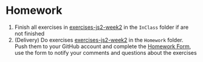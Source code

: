 # Homework

1. Finish all exercises in [exercises-js2-week2](https://github.com/Migracode-Barcelona/exercises-js2-week2) in the `InClass` folder if are not finished
1. (Delivery) Do exercises [exercises-js2-week2](https://github.com/Migracode-Barcelona/exercises-js2-week1) in the `Homework` folder. Push them to your GitHub account and complete the [Homework Form](https://form.jotformeu.com/93377027809365), use the form to notify your comments and questions about the exercises
